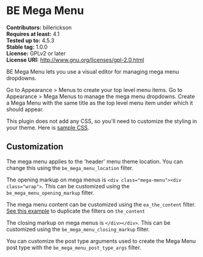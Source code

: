 # BE Mega Menu #
**Contributors:** billerickson  
**Requires at least:** 4.1  
**Tested up to:** 4.5.3  
**Stable tag:** 1.0.0  
**License:** GPLv2 or later  
**License URI:** http://www.gnu.org/licenses/gpl-2.0.html

BE Mega Menu lets you use a visual editor for managing mega menu dropdowns. 

Go to Appearance > Menus to create your top level menu items. Go to Appearance > Mega Menus to manage the mega menu dropdowns. Create a Mega Menu with the same title as the top level menu item under which it should appear.

This plugin does not add any CSS, so you'll need to customize the styling in your theme. Here is [sample CSS](https://gist.github.com/billerickson/c6c27cd06d9e24305f7d1d2fd8e46425).

## Customization ##

The mega menu applies to the 'header' menu theme location. You can change this using the `be_mega_menu_location` filter.

The opening markup on mega menus is `<div class="mega-menu"><div class="wrap">`. This can be customized using the `be_mega_menu_opening_markup` filter.

The mega menu content can be customized using the `ea_the_content` filter. [See this example](http://www.billerickson.net/code/duplicate-the_content-filters/) to duplicate the filters on `the_content`

The closing markup on mega menus is `</div></div>`. This can be customized using the `be_mega_menu_closing_markup` filter.

You can customize the post type arguments used to create the Mega Menu post type with the `be_mega_menu_post_type_args` filter.